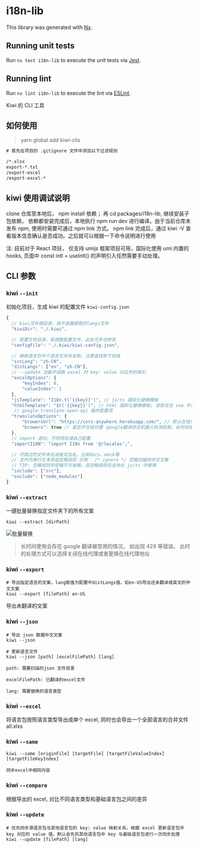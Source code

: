 # i18n-lib

This library was generated with [Nx](https://nx.dev).

## Running unit tests

Run `nx test i18n-lib` to execute the unit tests via [Jest](https://jestjs.io).

## Running lint

Run `nx lint i18n-lib` to execute the lint via [ESLint](https://eslint.org/).

Kiwi 的 CLI 工具

## 如何使用

> yarn global add kiwi-clis

```txt
# 首先在项目的 .gitignore 文件中添加以下过滤规则

/*.xlsx
export-*.txt
/export-excel
/export-excel-*

```

## kiwi 使用调试说明

clone 仓库至本地后， npm install 依赖； 再 cd packages/i18n-lib, 继续安装子包依赖， 依赖都安装完成后，本地执行 npm run dev 进行编译。由于当前仓库未发布 npm, 使用时需要可通过 npm link 方式。 npm link 完成后，通过 kiwi -V 查看版本信息确认是否成功。之后就可以根据一下命令说明进行使用

注: 目前对于 React 项目， 仅支持 umijs 框架项目可用，国际化使用 umi 内置的 hooks, 页面中 const intl = useIntl() 的声明引入任然需要手动处理。

## CLI 参数

### kiwi `--init`

初始化项目，生成 kiwi 的配置文件 `kiwi-config.json`

```js
{
  // kiwi文件根目录，用于放置提取的langs文件
  "kiwiDir": "./.kiwi",

  // 配置文件目录，若调整配置文件，此处可手动修改
  "configFile": "./.kiwi/kiwi-config.json",

  // 映射语言包中个语言文件夹名称，注意连线和下划线
  "srcLang": "zh-CN",
  "distLangs": ["en", "zh-CN"],
  // --update 功能中读取 excel 时 key: value 对应列的索引
  "excelOptions": {
      "keyIndex": 0,
      "valueIndex": 1
  },
  "jsTemplate": "I18n.t('{{key}}')", // js/ts 国际化替换模板
  "htmlTemplate": "$t('{{key}}')", // html 国际化替换模板; 目前仅在 vue 中使用
   // google-translate-open-api 插件配置项
  "translateOptions": {
      "browersUrl": "https://cors-anywhere.herokuapp.com/", // 默认在线代理地址
      "browers": true // 是否开在线代理（google翻译存在机器人检测机制，长时间使用会被禁用）
  },
  // import 语句，不同项目请自己配置
  "importI18N": "import I18n from '@/locales';",

  // 可跳过的文件夹名或者文加名，比如docs、mock等
  // 文件内单行文本添加忽略规则 示例： /* ignore */ 忽略扫描的中文文案
  // TIP: 忽略规则中空格不可省略，且忽略规则仅支持在 js/ts 中使用
  "include": ["src"],
  "exclude": ["node_modules"]
}
```

### kiwi `--extract`

一键批量替换指定文件夹下的所有文案

```shell script
kiwi --extract [dirPath]
```

![批量替换](https://raw.githubusercontent.com/alibaba/kiwi/master/kiwi-cli/public/extract.gif)

> 长时间使用会存在 google 翻译被禁用的情况， 如出现 429 等错误。 此时的处理方式可以选择关闭在线代理或者更换在线代理地址

### kiwi `--export`

```
# 导出指定语言的文案，lang取值为配置中distLangs值，如en-US导出还未翻译成英文的中文文案
kiwi --export [filePath] en-US
```

导出未翻译的文案

### kiwi `--json`

```
# 导出 json 数据中文文案
kiwi --json

# 更新语言文件
kiwi --json [path] [excelFilePath] [lang]

path: 需要扫描的json 文件目录

excelFilePath: 已翻译的excel文件

lang: 需要替换的语言类型

```

### kiwi `--excel`

将语言包按照语言类型导出成单个 excel, 同时也会导出一个全部语言的合并文件 all.xlxs

### kiwi `--same`

```
kiwi --same [originFile] [targetFile] [targetFileValueIndex] [targetFileKeyIndex]

同步excel中相同内容

```

### kiwi `--compare`

根据导出的 excel, 对比不同语言类型和基础语言包之间的差异

### kiwi `--update`

```
# 优先同步源语言包与其他语言包的 key: value 映射关系，根据 excel 更新语言包中 key 对应的 value 值，默认会先将其他语言包中 key 与基础语言包进行一次同步处理
kiwi --update [filePath] [lang]

```
